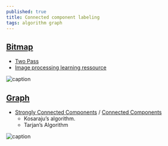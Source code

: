 ```yaml
---
published: true
title: Connected component labeling
tags: algorithm graph
---
```


## [Bitmap](https://en.wikipedia.org/wiki/Connected-component_labeling)
- [Two Pass](https://en.wikipedia.org/wiki/Connected-component_labeling#Two-pass)
- [Image processing learning ressource](https://homepages.inf.ed.ac.uk/rbf/HIPR2/label.htm)

![caption](https://homepages.inf.ed.ac.uk/rbf/HIPR2/thumbs/art8lab2.GIF)

## [Graph](https://towardsdatascience.com/data-scientists-the-five-graph-algorithms-that-you-should-know-30f454fa5513)
- [Strongly Connected Components](https://www.geeksforgeeks.org/strongly-connected-components/) / [Connected Components](https://www.geeksforgeeks.org/connected-components-in-an-undirected-graph/)
	- Kosaraju’s algorithm.
    - Tarjan’s Algorithm 
    

![caption](https://upload.wikimedia.org/wikipedia/commons/thumb/8/85/Pseudoforest.svg/480px-Pseudoforest.svg.png)
